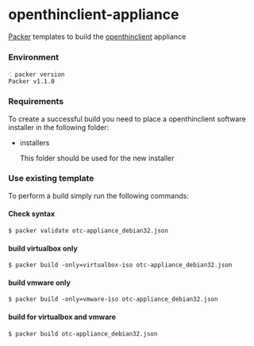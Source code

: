 # openthinclient-appliance

[Packer](https://packer.io) templates to build the [openthinclient](http://openthinclient.org) appliance


### Environment

```shell
⁖ packer version
Packer v1.1.0
```

### Requirements

To create a successful build you need to place a openthinclient software installer in
the following folder:

* installers

    This folder should be used for the new installer
    

### Use existing template

To perform a build simply run the following commands:


#### Check syntax

```
$ packer validate otc-appliance_debian32.json
```

#### build virtualbox only

```
$ packer build -only=virtualbox-iso otc-appliance_debian32.json 
```

#### build vmware only

```
$ packer build -only=vmware-iso otc-appliance_debian32.json 
```

#### build for virtualbox and vmware 

```
$ packer build otc-appliance_debian32.json
```